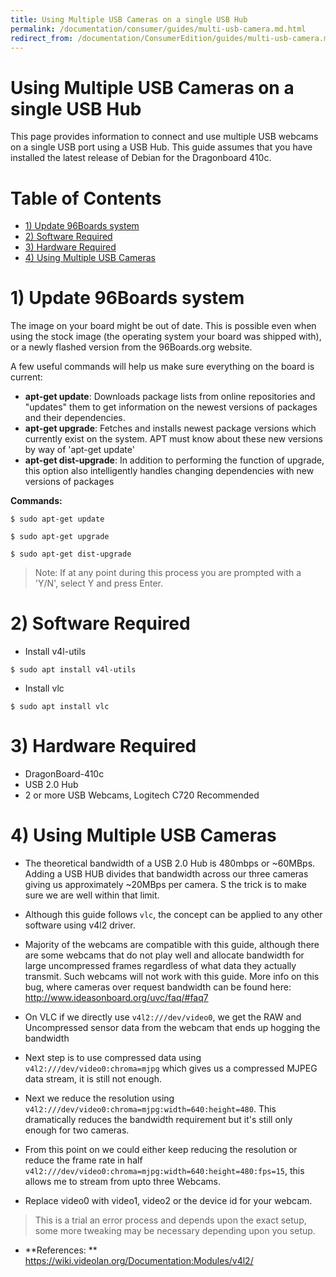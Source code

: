 ```yaml
---
title: Using Multiple USB Cameras on a single USB Hub
permalink: /documentation/consumer/guides/multi-usb-camera.md.html
redirect_from: /documentation/ConsumerEdition/guides/multi-usb-camera.md.html
---
```


# Using Multiple USB Cameras on a single USB Hub

This page provides information to connect and use multiple USB webcams on a single USB port using a USB Hub. This guide assumes that you have installed the latest release of Debian for the Dragonboard 410c.

# Table of Contents

- [1) Update 96Boards system](#1-update-96boards-system)
- [2) Software Required](#2-software-required)
- [3) Hardware Required](#3-hardware-required)
- [4) Using Multiple USB Cameras](#4-using-multiple-usb-cameras)

# 1) Update 96Boards system

The image on your board might be out of date. This is possible even when using the stock image (the operating system your board was shipped with), or a newly flashed version from the 96Boards.org website.

A few useful commands will help us make sure everything on the board is current:

- **apt-get update**: Downloads package lists from online repositories and "updates" them to get information on the newest versions of packages and their dependencies.
- **apt-get upgrade**: Fetches and installs newest package versions which currently exist on the system. APT must know about these new versions by way of 'apt-get update'
- **apt-get dist-upgrade**: In addition to performing the function of upgrade, this option also intelligently handles changing dependencies with new versions of packages

**Commands:**

```shell
$ sudo apt-get update

$ sudo apt-get upgrade

$ sudo apt-get dist-upgrade
```

> Note: If at any point during this process you are prompted with a 'Y/N', select Y and press Enter.

# 2) Software Required
- Install v4l-utils
```shell
$ sudo apt install v4l-utils
```

- Install vlc
```shell
$ sudo apt install vlc
```

# 3) Hardware Required
- DragonBoard-410c
- USB 2.0 Hub
- 2 or more USB Webcams, Logitech C720 Recommended

# 4) Using Multiple USB Cameras

- The theoretical bandwidth of a USB 2.0 Hub is 480mbps or ~60MBps. Adding a USB HUB divides that bandwidth across our three cameras giving us approximately ~20MBps per camera. S the trick is to make sure we are well within that limit.

- Although this guide follows ```vlc```, the concept can be applied to any other software using v4l2 driver.

- Majority of the webcams are compatible with this guide, although there are some webcams that do not play well and allocate bandwidth for large uncompressed frames regardless of what data they actually transmit. Such webcams will not work with this guide. More info on this bug, where cameras over request bandwidth can be found here: http://www.ideasonboard.org/uvc/faq/#faq7

- On VLC if we directly use ```v4l2:///dev/video0```, we get the RAW and Uncompressed sensor data from the webcam that ends up hogging the bandwidth

- Next step is to use compressed data using ```v4l2:///dev/video0:chroma=mjpg``` which gives us a compressed MJPEG data stream, it is still not enough.

- Next we reduce the resolution using ```v4l2:///dev/video0:chroma=mjpg:width=640:height=480```. This dramatically reduces the bandwidth requirement but it's still only enough for two cameras.

- From this point on we could either keep reducing the resolution or reduce the frame rate in half ```v4l2:///dev/video0:chroma=mjpg:width=640:height=480:fps=15```, this allows me to stream from upto three Webcams.

- Replace video0 with video1, video2 or the device id for your webcam.

> This is a trial an error process and depends upon the exact setup, some more tweaking may be necessary depending upon you setup.

- **References: ** https://wiki.videolan.org/Documentation:Modules/v4l2/
